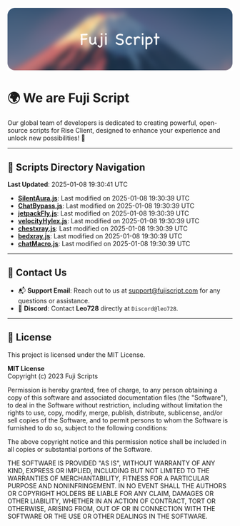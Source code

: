 ![Banner](.github/b.webp)

# 🌍 **We are Fuji Script**

Our global team of developers is dedicated to creating powerful, open-source scripts for Rise Client, designed to enhance your experience and unlock new possibilities! 🌟

---
<!-- SCRIPTS_NAVIGATION_START -->
## 📂 **Scripts Directory Navigation**

**Last Updated**: 2025-01-08 19:30:41 UTC

- **[SilentAura.js](scripts/SilentAura.js)**: Last modified on 2025-01-08 19:30:39 UTC
- **[ChatBypass.js](scripts/ChatBypass.js)**: Last modified on 2025-01-08 19:30:39 UTC
- **[jetpackFly.js](scripts/jetpackFly.js)**: Last modified on 2025-01-08 19:30:39 UTC
- **[velocityHylex.js](scripts/velocityHylex.js)**: Last modified on 2025-01-08 19:30:39 UTC
- **[chestxray.js](scripts/chestxray.js)**: Last modified on 2025-01-08 19:30:39 UTC
- **[bedxray.js](scripts/bedxray.js)**: Last modified on 2025-01-08 19:30:39 UTC
- **[chatMacro.js](scripts/chatMacro.js)**: Last modified on 2025-01-08 19:30:39 UTC

<!-- SCRIPTS_NAVIGATION_END -->

---

## 💬 **Contact Us**  
- 📬 **Support Email**: Reach out to us at [support@fujiscript.com](mailto:support@fujiscript.com) for any questions or assistance.  
- 💬 **Discord**: Contact **Leo728** directly at `Discord@leo728`.

---

## 📜 **License**

This project is licensed under the MIT License.  

**MIT License**  
Copyright (c) 2023 Fuji Scripts  

Permission is hereby granted, free of charge, to any person obtaining a copy of this software and associated documentation files (the "Software"), to deal in the Software without restriction, including without limitation the rights to use, copy, modify, merge, publish, distribute, sublicense, and/or sell copies of the Software, and to permit persons to whom the Software is furnished to do so, subject to the following conditions:  

The above copyright notice and this permission notice shall be included in all copies or substantial portions of the Software.  

THE SOFTWARE IS PROVIDED "AS IS", WITHOUT WARRANTY OF ANY KIND, EXPRESS OR IMPLIED, INCLUDING BUT NOT LIMITED TO THE WARRANTIES OF MERCHANTABILITY, FITNESS FOR A PARTICULAR PURPOSE AND NONINFRINGEMENT. IN NO EVENT SHALL THE AUTHORS OR COPYRIGHT HOLDERS BE LIABLE FOR ANY CLAIM, DAMAGES OR OTHER LIABILITY, WHETHER IN AN ACTION OF CONTRACT, TORT OR OTHERWISE, ARISING FROM, OUT OF OR IN CONNECTION WITH THE SOFTWARE OR THE USE OR OTHER DEALINGS IN THE SOFTWARE.  
